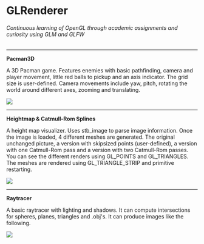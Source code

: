 # GLRenderer
###### Continuous learning of OpenGL through academic assignments and curiosity using GLM and GLFW

***

**Pacman3D**

A 3D Pacman game. Features enemies with basic pathfinding, camera and player movement, little red balls to pickup and an axis indicator. The grid size is user-defined. Camera movements include yaw, pitch, rotating the world around different axes, zooming and translating.

![](http://g.recordit.co/64lEUztk35.gif)

***

**Heightmap & Catmull-Rom Splines**

A height map visualizer. Uses stb_image to parse image information. Once the image is loaded, 4 different meshes are generated. The original unchanged picture, a version with skipsized points (user-defined), a version with one Catmull-Rom pass and a version with two Catmull-Rom passes. You can see the different renders using GL_POINTS and GL_TRIANGLES. The meshes are rendered using GL_TRIANGLE_STRIP and primitive restarting.

![](http://g.recordit.co/v2fSybv8Hk.gif)

***

**Raytracer**

A basic raytracer with lighting and shadows. It can compute intersections for spheres, planes, triangles and .obj's. It can produce images like the following.

![](https://s18.postimg.org/ygr7765ux/Capture.jpg)

